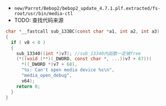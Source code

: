 * `new/Parrot/Bebop2/bebop2_update_4.7.1.plf.extracted/fs-root/usr/bin/media-ctl`
* TODO: 查找代码来源
```c
char *__fastcall sub_133BC(const char *a1, int a2, int a3)
{
  if ( v8 < 0 )
  {
    sub_13340((int *)v7); //sub_13340内函数一定被free
    (*((void (**)(_DWORD, const char *, ...))v7 + 67))(
      *((_DWORD *)v7 + 68),
      "%s: Can't open media device %s\n",
      "media_open_debug",
      v64);
    return 0;
  }
}
```
